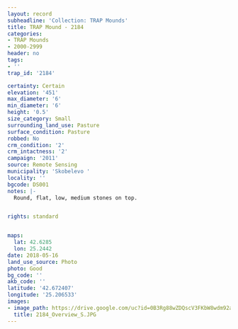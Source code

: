 ```yaml
---
layout: record
subheadline: 'Collection: TRAP Mounds'
title: TRAP Mound - 2184
categories:
- TRAP Mounds
- 2000-2999
header: no
tags:
- ''
trap_id: '2184'

certainty: Certain
elevation: '451'
max_diameter: '6'
min_diameter: '6'
height: '0.5'
size_category: Small
surrounding_land_use: Pasture
surface_condition: Pasture
robbed: No
crm_condition: '2'
crm_intactness: '2'
campaign: '2011'
source: Remote Sensing
municipality: 'Skobelevo '
locality: ''
bgcode: DS001
notes: |-
  Round, flat, low, medium stones on top.


rights: standard


maps:
  lat: 42.6285
  lon: 25.2442
date: 2018-05-16
land_use_source: Photo
photo: Good
bg_code: ''
akb_code: ''
latitude: '42.672407'
longitude: '25.206533'
images:
- image_path: https://drive.google.com/uc?id=0B3Rg88wZDQscV3FKbW8wdm92aTg
  title: 2184_Overview_S.JPG
---
```


